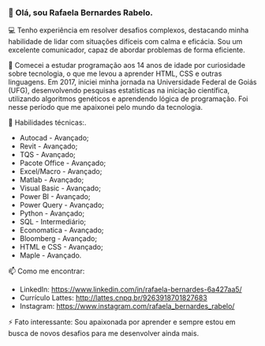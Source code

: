 ### 👋 Olá, sou Rafaela Bernardes Rabelo.

💻 Tenho experiência em resolver desafios complexos, destacando minha habilidade de lidar com situações difíceis com calma e eficácia. Sou um excelente comunicador, capaz de abordar problemas de forma eficiente.

🌱 Comecei a estudar programação aos 14 anos de idade por curiosidade sobre tecnologia, o que me levou a aprender HTML, CSS e outras linguagens. Em 2017, iniciei minha jornada na Universidade Federal de Goiás (UFG), desenvolvendo pesquisas estatísticas na iniciação científica, utilizando algoritmos genéticos e aprendendo lógica de programação. Foi nesse período que me apaixonei pelo mundo da tecnologia.

🔧 Habilidades técnicas:.

* Autocad - Avançado;
* Revit - Avançado;
* TQS - Avançado;
* Pacote Office - Avançado;
* Excel/Macro - Avançado;
* Matlab - Avançado;
* Visual Basic - Avançado;
* Power BI - Avançado;
* Power Query - Avançado;
* Python - Avançado;
* SQL - Intermediário;
* Economatica - Avançado;
* Bloomberg - Avançado;
* HTML e CSS - Avançado;
* Maple - Avançado.

📫 Como me encontrar:
* LinkedIn: https://www.linkedin.com/in/rafaela-bernardes-6a427aa5/
* Currículo Lattes: http://lattes.cnpq.br/9263918701827683
* Instagram: https://www.instagram.com/rafaela_bernardes_rabelo/

⚡️ Fato interessante: Sou apaixonada por aprender e sempre estou em busca de novos desafios para me desenvolver ainda mais.
